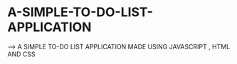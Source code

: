 # A-SIMPLE-TO-DO-LIST-APPLICATION

--> A SIMPLE TO-DO LIST APPLICATION MADE USING JAVASCRIPT , HTML AND CSS
